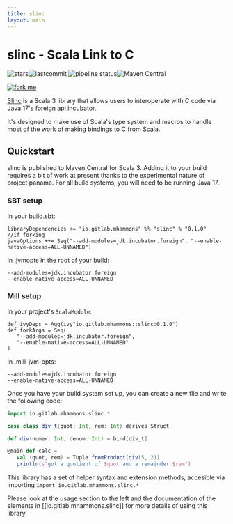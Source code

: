 ```yaml
---
title: slinc
layout: main
---
```


# **sl**in**c** - **S**cala **L**ink to **C**

![stars](https://badgen.net/gitlab/stars/mhammons/slinc)![lastcommit](https://badgen.net/gitlab/last-commit/mhammons/slinc)
![pipeline status](https://gitlab.com/mhammons/slinc/badges/master/pipeline.svg)![Maven Central](https://img.shields.io/maven-central/v/io.gitlab.mhammons/slinc_3)


[![fork me](https://img.shields.io/badge/gitlab-fork%20me-orange?logo=gitlab&style=for-the-badge)](https://gitlab.com/mhammons/slinc)

[Slinc](https://gitlab.com/mhammons/slinc) is a Scala 3 library that allows users to interoperate with C code via Java 17's [foreign api incubator](https://docs.oracle.com/en/java/javase/17/docs/api/jdk.incubator.foreign/jdk/incubator/foreign/package-summary.html).

It's designed to make use of Scala's type system and macros to handle most of the work of making bindings to C from Scala.

## Quickstart

slinc is published to Maven Central for Scala 3. Adding it to your build requires a bit of work at present thanks to the experimental nature of project panama. For all build systems, you will need to be running Java 17.

### SBT setup

In your build.sbt:
```
libraryDependencies += "io.gitlab.mhammons" %% "slinc" % "0.1.0"
//if forking
javaOptions ++= Seq("--add-modules=jdk.incubator.foreign", "--enable-native-access=ALL-UNNAMED")
```
In .jvmopts in the root of your build:
```
--add-modules=jdk.incubator.foreign
--enable-native-access=ALL-UNNAMED
```

### Mill setup
In your project's `ScalaModule`:
```
def ivyDeps = Agg(ivy"io.gitlab.mhammons::slinc:0.1.0")
def forkArgs = Seq(
   "--add-modules=jdk.incubator.foreign",
   "--enable-native-access=ALL-UNNAMED"
)
```
In .mill-jvm-opts:
```
--add-modules=jdk.incubator.foreign
--enable-native-access=ALL-UNNAMED
```

Once you have your build system set up, you can create a new file and write the following code:
```scala
import io.gitlab.mhammons.slinc.*

case class div_t(quot: Int, rem: Int) derives Struct

def div(numer: Int, denom: Int) = bind[div_t]

@main def calc =
   val (quot, rem) = Tuple.fromProduct(div(5, 2))
   println(s"got a quotient of $quot and a remainder $rem")
```

This library has a set of helper syntax and extension methods, accesible via importing `import io.gitlab.mhammons.slinc.*`

Please look at the usage section to the left and the documentation of the elements in [[io.gitlab.mhammons.slinc]] for more details of using this library.